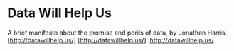 Data Will Help Us
=================

A brief manifesto about the promise and perils of data, by Jonathan Harris.
[http://datawillhelp.us/]
[http://datawillhelp.us/]: http://datawillhelp.us/
